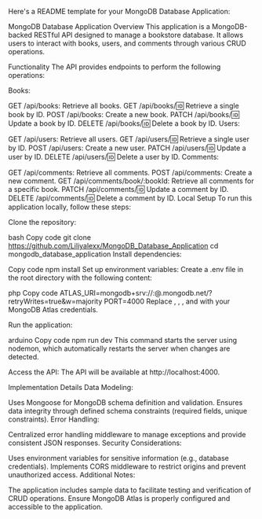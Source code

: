 
Here's a README template for your MongoDB Database Application:

MongoDB Database Application
Overview
This application is a MongoDB-backed RESTful API designed to manage a bookstore database. It allows users to interact with books, users, and comments through various CRUD operations.

Functionality
The API provides endpoints to perform the following operations:

Books:

GET /api/books: Retrieve all books.
GET /api/books/:id: Retrieve a single book by ID.
POST /api/books: Create a new book.
PATCH /api/books/:id: Update a book by ID.
DELETE /api/books/:id: Delete a book by ID.
Users:

GET /api/users: Retrieve all users.
GET /api/users/:id: Retrieve a single user by ID.
POST /api/users: Create a new user.
PATCH /api/users/:id: Update a user by ID.
DELETE /api/users/:id: Delete a user by ID.
Comments:

GET /api/comments: Retrieve all comments.
POST /api/comments: Create a new comment.
GET /api/comments/book/:bookId: Retrieve all comments for a specific book.
PATCH /api/comments/:id: Update a comment by ID.
DELETE /api/comments/:id: Delete a comment by ID.
Local Setup
To run this application locally, follow these steps:

Clone the repository:

bash
Copy code
git clone <https://github.com/Liliyalexx/MongoDB_Database_Application>
cd mongodb_database_application
Install dependencies:

Copy code
npm install
Set up environment variables:
Create a .env file in the root directory with the following content:

php
Copy code
ATLAS_URI=mongodb+srv://<username>:<password>@<cluster>.mongodb.net/<dbname>?retryWrites=true&w=majority
PORT=4000
Replace <username>, <password>, <cluster>, and <dbname> with your MongoDB Atlas credentials.

Run the application:

arduino
Copy code
npm run dev
This command starts the server using nodemon, which automatically restarts the server when changes are detected.

Access the API:
The API will be available at http://localhost:4000.

Implementation Details
Data Modeling:

Uses Mongoose for MongoDB schema definition and validation.
Ensures data integrity through defined schema constraints (required fields, unique constraints).
Error Handling:

Centralized error handling middleware to manage exceptions and provide consistent JSON responses.
Security Considerations:

Uses environment variables for sensitive information (e.g., database credentials).
Implements CORS middleware to restrict origins and prevent unauthorized access.
Additional Notes:

The application includes sample data to facilitate testing and verification of CRUD operations.
Ensure MongoDB Atlas is properly configured and accessible to the application.